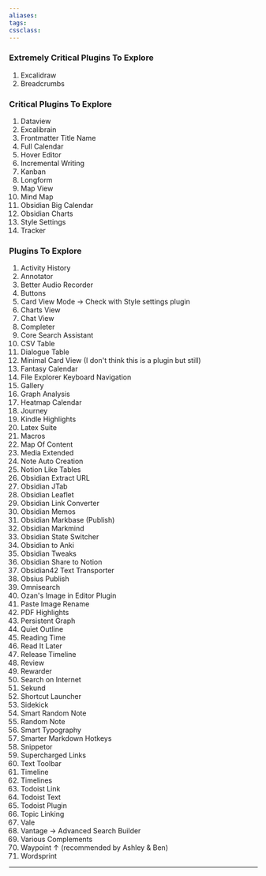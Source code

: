 ```yaml
---
aliases:
tags: 
cssclass:
---
```


### Extremely Critical Plugins To Explore
1. Excalidraw
2. Breadcrumbs

### Critical Plugins To Explore 
1. Dataview
2. Excalibrain
3. Frontmatter Title Name
4. Full Calendar
5. Hover Editor
6. Incremental Writing
7. Kanban
8. Longform
9. Map View
10. Mind Map
11. Obsidian Big Calendar
12. Obsidian Charts
13. Style Settings
14. Tracker

### Plugins To Explore
1. Activity History
2. Annotator
3. Better Audio Recorder
4. Buttons
5. Card View Mode → Check with Style settings plugin
6. Charts View
7. Chat View
8. Completer
9. Core Search Assistant
10. CSV Table 
11. Dialogue Table
12. Minimal Card View (I don't think this is a plugin but still)
13. Fantasy Calendar 
14. File Explorer Keyboard Navigation
15. Gallery
16. Graph Analysis
17. Heatmap Calendar
18. Journey
19. Kindle Highlights
20. Latex Suite
21. Macros
22. Map Of Content
23. Media Extended
24. Note Auto Creation
25. Notion Like Tables
26. Obsidian Extract URL
27. Obsidian JTab
28. Obsidian Leaflet
29. Obsidian Link Converter
30. Obsidian Memos
31. Obsidian Markbase (Publish)
32. Obsidian Markmind
33. Obsidian State Switcher
34. Obsidian to Anki
35. Obsidian Tweaks
36. Obsidian Share to Notion
37. Obsidian42 Text Transporter
38. Obsius Publish
39. Omnisearch
40. Ozan's Image in Editor Plugin
41. Paste Image Rename
42. PDF Highlights
43. Persistent Graph
44. Quiet Outline 
45. Reading Time
46. Read It Later
47. Release Timeline
48. Review
49. Rewarder
50. Search on Internet
51. Sekund
52. Shortcut Launcher
53. Sidekick
54. Smart Random Note
55. Random Note
56. Smart Typography
57. Smarter Markdown Hotkeys
58. Snippetor
59. Supercharged Links
60. Text Toolbar
61. Timeline
62. Timelines
63. Todoist Link
64. Todoist Text
65. Todoist Plugin
66. Topic Linking
67. Vale
68. Vantage → Advanced Search Builder
69. Various Complements
70. Waypoint ↑ (recommended by Ashley & Ben)
71. Wordsprint

---

